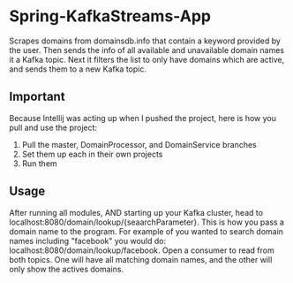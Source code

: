 # Spring-KafkaStreams-App
Scrapes domains from domainsdb.info that contain a keyword provided by the user. Then sends the info of all available and unavailable domain names it a Kafka topic. Next it filters the list to only have domains which are active, and sends them to a new Kafka topic.

## Important
Because Intellij was acting up when I pushed the project, here is how you pull and use the project:
1. Pull the master, DomainProcessor, and DomainService branches
2. Set them up each in their own projects
3. Run them

## Usage
After running all modules, AND starting up your Kafka cluster, head to localhost:8080/domain/lookup/{seaarchParameter}.
This is how you pass a domain name to the program. For example of you wanted to search domain names including "facebook" you would do:
localhost:8080/domain/lookup/facebook.
Open a consumer to read from both topics. One will have all matching domain names, and the other will only show the actives domains.
